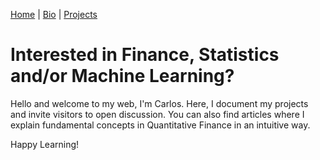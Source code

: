 [Home](index.md) | [Bio](bio.md) | [Projects](projects.md)

# Interested in Finance, Statistics and/or Machine Learning?

Hello and welcome to my web, I'm Carlos. Here, I document my projects and invite visitors to open discussion. You can also find articles where I explain fundamental concepts in Quantitative Finance in an intuitive way.

Happy Learning!